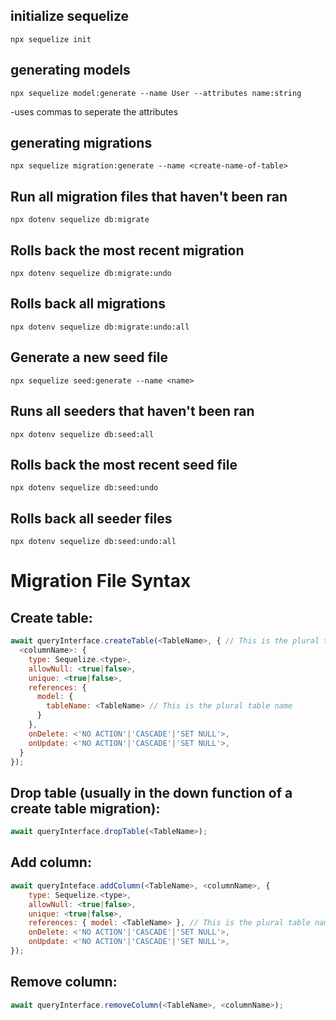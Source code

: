 ## initialize sequelize
```terminal
npx sequelize init
```

## generating models

``` terminal
npx sequelize model:generate --name User --attributes name:string
```
-uses commas to seperate the attributes


## generating migrations

```terminal
npx sequelize migration:generate --name <create-name-of-table>
```

## Run all migration files that haven't been ran
```terminal
npx dotenv sequelize db:migrate
```

## Rolls back the most recent migration
```terminal
npx dotenv sequelize db:migrate:undo 
```

## Rolls back all migrations 
```termional
npx dotenv sequelize db:migrate:undo:all
```


## Generate a new seed file
```terminal
npx sequelize seed:generate --name <name>
```

## Runs all seeders that haven't been ran
```terminal
npx dotenv sequelize db:seed:all
```

## Rolls back the most recent seed file 
```terminal
npx dotenv sequelize db:seed:undo
```
## Rolls back all seeder files 
```terminal
npx dotenv sequelize db:seed:undo:all
```



# Migration File Syntax

## Create table:

```javascript
await queryInterface.createTable(<TableName>, { // This is the plural table name
  <columnName>: {
    type: Sequelize.<type>,
    allowNull: <true|false>,
    unique: <true|false>,
    references: {
      model: {
        tableName: <TableName> // This is the plural table name
      }
    },
    onDelete: <'NO ACTION'|'CASCADE'|'SET NULL'>,
    onUpdate: <'NO ACTION'|'CASCADE'|'SET NULL'>,
  }
});
```

## Drop table (usually in the down function of a create table migration):

```javascript
await queryInterface.dropTable(<TableName>);
```


## Add column:

```javascript
await queryInteface.addColumn(<TableName>, <columnName>, {
    type: Sequelize.<type>,
    allowNull: <true|false>,
    unique: <true|false>,
    references: { model: <TableName> }, // This is the plural table name
    onDelete: <'NO ACTION'|'CASCADE'|'SET NULL'>,
    onUpdate: <'NO ACTION'|'CASCADE'|'SET NULL'>,
});
```

## Remove column:

```javascript
await queryInterface.removeColumn(<TableName>, <columnName>);
```